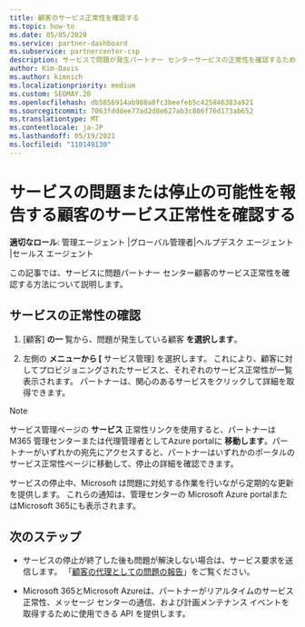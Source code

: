 ```yaml
---
title: 顧客のサービス正常性を確認する
ms.topic: how-to
ms.date: 05/05/2020
ms.service: partner-dashboard
ms.subservice: partnercenter-csp
description: サービスで問題が発生パートナー センターサービスの正常性を確認するために、サービスを使用する方法について学習します。
author: Kim-Davis
ms.author: kimnich
ms.localizationpriority: medium
ms.custom: SEOMAY.20
ms.openlocfilehash: db5856914ab988a8fc3beefeb5c425846383a921
ms.sourcegitcommit: 7063fdddee77ad2d8e627ab3c806f76d173ab652
ms.translationtype: MT
ms.contentlocale: ja-JP
ms.lasthandoff: 05/19/2021
ms.locfileid: "110149130"
---
```

# <a name="check-service-health-for-a-customer-reporting-a-potential-service-problem-or-outage"></a>サービスの問題または停止の可能性を報告する顧客のサービス正常性を確認する

**適切なロール**: 管理エージェント |グローバル管理者|ヘルプデスク エージェント |セールス エージェント

この記事では、サービスに問題パートナー センター顧客のサービス正常性を確認する方法について説明します。 

## <a name="check-service-health"></a>サービスの正常性の確認

1. [顧客] **の一** 覧から、問題が発生している顧客 **を選択します**。

2. 左側の **メニューから [** サービス管理] を選択します。 これにより、顧客に対してプロビジョニングされたサービスと、それぞれのサービス正常性が一覧表示されます。 パートナーは、関心のあるサービスをクリックして詳細を取得できます。 

>[!NOTE] 
> サービス管理ページの **サービス** 正常性リンクを使用すると、パートナーは M365 管理センターまたは代理管理者としてAzure portalに **移動します**。パートナーがいずれかの宛先にアクセスすると、パートナーはいずれかのポータルのサービス正常性ページに移動して、停止の詳細を確認できます。
 
サービスの停止中、Microsoft は問題に対処する作業を行いながら定期的な更新を提供します。 これらの通知は、管理センターの Microsoft Azure portalまたはMicrosoft 365にも表示されます。

## <a name="next-steps"></a>次のステップ 

- サービスの停止が終了した後も問題が解決しない場合は、サービス要求を送信します。 「[顧客の代理としての問題の報告](report-problems-on-behalf-of-a-customer.md)」をご覧ください。

- Microsoft 365とMicrosoft Azureは、パートナーがリアルタイムのサービス正常性[](get-automated-service-notifications-with-our-apis.md)、メッセージ センターの通信、および計画メンテナンス イベントを取得するために使用できる API を提供します。

 

